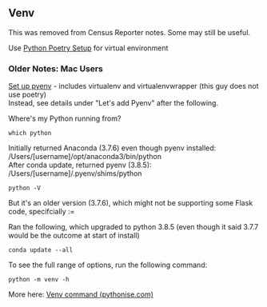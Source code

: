 ## Venv

This was removed from Census Reporter notes.  Some may still be useful.  


Use [Python Poetry Setup](../poetry/) for virtual environment  


### Older Notes: Mac Users

[Set up pyenv](https://gist.github.com/wronk/a902185f5f8ed018263d828e1027009b) - includes virtualenv and virtualenvwrapper (this guy does not use poetry)  
Instead, see details under "Let's add Pyenv" after the following.  


Where's my Python running from?

	which python

Initially returned Anaconda (3.7.6) even though pyenv installed:&nbsp; /Users/[username]/opt/anaconda3/bin/python  
After conda update, returned pyenv (3.8.5):&nbsp;  /Users/[username]/.pyenv/shims/python  


	python -V

But it's an older version (3.7.6), which might not be supporting some Flask code, specifcially :=  

Ran the following, which upgraded to python 3.8.5 (even though it said 3.7.7 would be the outcome at start of install)

	conda update --all

<!--
[You may need to make Python3 the default for Mac](virtualenv-troubleshooting.html) - Install a user copy of Python3 using bash, then change your default from Python2 to Python3.   

You may want to use [virtualenv](virtualenv.html) - option for use with Python 2 virtual environment.     
-->

To see the full range of options, run the following command:  

	python -m venv -h

More here: [Venv command (pythonise.com)](https://pythonise.com/categories/python/python-virtual-environments-with-the-venv-command)
